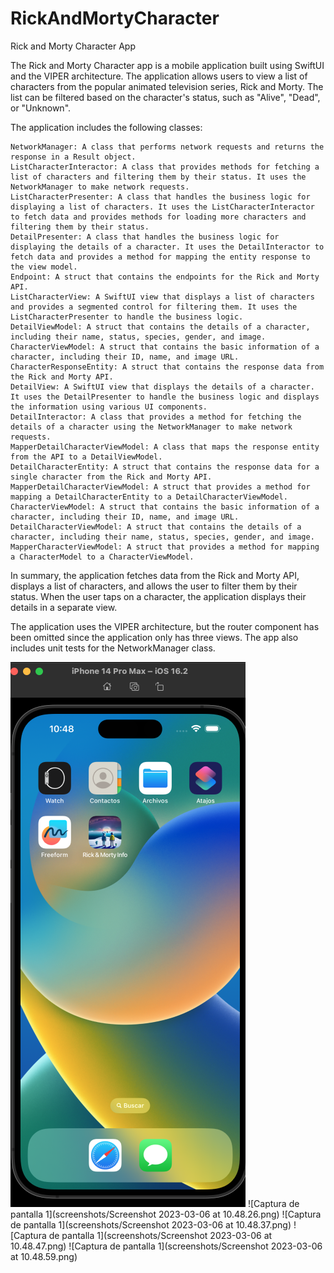 # RickAndMortyCharacter
Rick and Morty Character App

The Rick and Morty Character app is a mobile application built using SwiftUI and the VIPER architecture. 
The application allows users to view a list of characters from the popular animated television series, Rick and Morty. 
The list can be filtered based on the character's status, such as "Alive", "Dead", or "Unknown".


The application includes the following classes:

    NetworkManager: A class that performs network requests and returns the response in a Result object.
    ListCharacterInteractor: A class that provides methods for fetching a list of characters and filtering them by their status. It uses the NetworkManager to make network requests.
    ListCharacterPresenter: A class that handles the business logic for displaying a list of characters. It uses the ListCharacterInteractor to fetch data and provides methods for loading more characters and filtering them by their status.
    DetailPresenter: A class that handles the business logic for displaying the details of a character. It uses the DetailInteractor to fetch data and provides a method for mapping the entity response to the view model.
    Endpoint: A struct that contains the endpoints for the Rick and Morty API.
    ListCharacterView: A SwiftUI view that displays a list of characters and provides a segmented control for filtering them. It uses the ListCharacterPresenter to handle the business logic.
    DetailViewModel: A struct that contains the details of a character, including their name, status, species, gender, and image.
    CharacterViewModel: A struct that contains the basic information of a character, including their ID, name, and image URL.
    CharacterResponseEntity: A struct that contains the response data from the Rick and Morty API.
    DetailView: A SwiftUI view that displays the details of a character. It uses the DetailPresenter to handle the business logic and displays the information using various UI components.
    DetailInteractor: A class that provides a method for fetching the details of a character using the NetworkManager to make network requests.
    MapperDetailCharacterViewModel: A class that maps the response entity from the API to a DetailViewModel.
    DetailCharacterEntity: A struct that contains the response data for a single character from the Rick and Morty API.
    MapperDetailCharacterViewModel: A struct that provides a method for mapping a DetailCharacterEntity to a DetailCharacterViewModel.
    CharacterViewModel: A struct that contains the basic information of a character, including their ID, name, and image URL.
    DetailCharacterViewModel: A struct that contains the details of a character, including their name, status, species, gender, and image.
    MapperCharacterViewModel: A struct that provides a method for mapping a CharacterModel to a CharacterViewModel.
    
    
    

In summary, the application fetches data from the Rick and Morty API, displays a list of characters,
and allows the user to filter them by their status. When the user taps on a character, 
the application displays their details in a separate view.

The application uses the VIPER architecture, but the router component has been omitted since the application only has three views.
The app also includes unit tests for the NetworkManager class.


![Captura de pantalla 1](screenshots/0.png)
![Captura de pantalla 1](screenshots/Screenshot 2023-03-06 at 10.48.26.png)
![Captura de pantalla 1](screenshots/Screenshot 2023-03-06 at 10.48.37.png)
![Captura de pantalla 1](screenshots/Screenshot 2023-03-06 at 10.48.47.png)
![Captura de pantalla 1](screenshots/Screenshot 2023-03-06 at 10.48.59.png)

